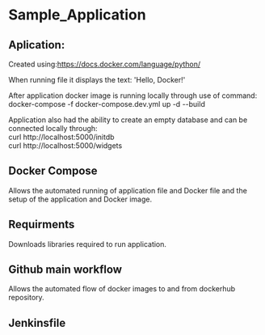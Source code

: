 # Sample_Application

## Aplication:

Created using:https://docs.docker.com/language/python/

When running file it displays the text: 'Hello, Docker!'

After application docker image is running locally through use of command: \
docker-compose -f docker-compose.dev.yml up -d --build

Application also had the ability to create an empty database and can be connected locally through: \
curl http://localhost:5000/initdb \
curl http://localhost:5000/widgets

## Docker Compose

Allows the automated running of application file and Docker file and the setup of the application and Docker image.

## Requirments

Downloads libraries required to run application.

## Github main workflow

Allows the automated flow of docker images to and from dockerhub repository.

## Jenkinsfile
